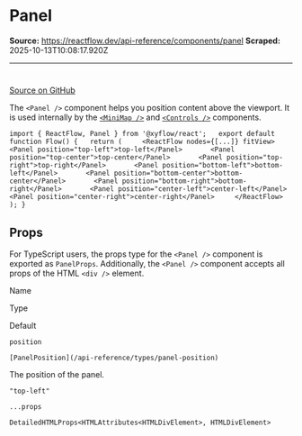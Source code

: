 # Panel

**Source:** https://reactflow.dev/api-reference/components/panel
**Scraped:** 2025-10-13T10:08:17.920Z

---

# <Panel />

[Source on GitHub](https://github.com/xyflow/xyflow/blob/main/packages/react/src/components/Panel/index.tsx) 

The `<Panel />` component helps you position content above the viewport. It is used internally by the [`<MiniMap />`](/api-reference/components/minimap) and [`<Controls />`](/api-reference/components/controls) components.

`import { ReactFlow, Panel } from '@xyflow/react';   export default function Flow() {   return (     <ReactFlow nodes={[...]} fitView>       <Panel position="top-left">top-left</Panel>       <Panel position="top-center">top-center</Panel>       <Panel position="top-right">top-right</Panel>       <Panel position="bottom-left">bottom-left</Panel>       <Panel position="bottom-center">bottom-center</Panel>       <Panel position="bottom-right">bottom-right</Panel>       <Panel position="center-left">center-left</Panel>       <Panel position="center-right">center-right</Panel>     </ReactFlow>   ); }`

## Props[](#props)

For TypeScript users, the props type for the `<Panel />` component is exported as `PanelProps`. Additionally, the `<Panel />` component accepts all props of the HTML `<div />` element.

Name

Type

Default

[](#position)`position`

`[PanelPosition](/api-reference/types/panel-position)`

The position of the panel.

`"top-left"`

[](#props)`...props`

`DetailedHTMLProps<HTMLAttributes<HTMLDivElement>, HTMLDivElement>`
